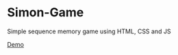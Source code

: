# Simon-Game
Simple sequence memory game using HTML, CSS and JS

<a href="https://lvdlrs.github.io/Simon-Game/" target="_blank">Demo</a>
